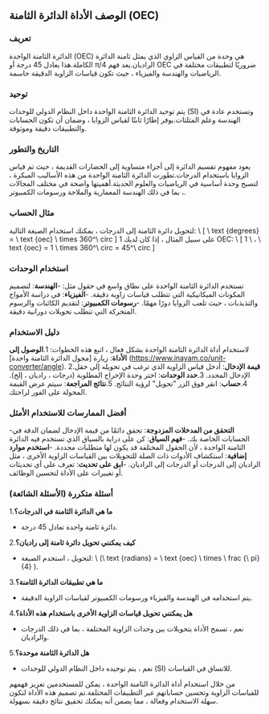 ## الوصف الأداة الدائرة الثامنة (OEC)

### تعريف
الدائرة الثامنة الواحدة (OEC) هي وحدة من القياس الزاوي الذي يمثل ثامنة الدائرة الكاملة.هذا يعادل 45 درجة أو π/4 الراديان.يعد فهم OEC ضروريًا لتطبيقات مختلفة في الرياضيات والهندسة والفيزياء ، حيث تكون قياسات الزاوية الدقيقة حاسمة.

### توحيد
يتم توحيد الدائرة الثامنة الواحدة داخل النظام الدولي للوحدات (SI) وتستخدم عادة في الهندسة وعلم المثلثات.يوفر إطارًا ثابتًا لقياس الزوايا ، وضمان أن تكون الحسابات والتطبيقات دقيقة وموثوقة.

### التاريخ والتطور
يعود مفهوم تقسيم الدائرة إلى أجزاء متساوية إلى الحضارات القديمة ، حيث تم قياس الزوايا باستخدام الدرجات.تطورت الدائرة الثامنة الواحدة من هذه الأساليب المبكرة ، لتصبح وحدة أساسية في الرياضيات والعلوم الحديثة.أهميتها واضحة في مختلف المجالات ، بما في ذلك الهندسة المعمارية والملاحة ورسومات الكمبيوتر.

### مثال الحساب
لتحويل دائرة الثامنة إلى الدرجات ، يمكنك استخدام الصيغة التالية:
\ [
\ text {degrees} = \ text {oec} \ times 360^\ circ
\]
على سبيل المثال ، إذا كان لديك 1 OEC:
\ [
1 \ ، \ text {oec} = 1 \ times 360^\ circ = 45^\ circ
\]

### استخدام الوحدات
تستخدم الدائرة الثامنة الواحدة على نطاق واسع في حقول مثل:
-**الهندسة**: لتصميم المكونات الميكانيكية التي تتطلب قياسات زاوية دقيقة.
-**الفيزياء**: في دراسة الأمواج والتذبذبات ، حيث تلعب الزوايا دورًا مهمًا.
-**رسومات الكمبيوتر**: لتقديم الكائنات والرسوم المتحركة التي تتطلب تحويلات دورانية دقيقة.

### دليل الاستخدام
لاستخدام أداة الدائرة الثامنة الواحدة بشكل فعال ، اتبع هذه الخطوات:
1.**الوصول إلى الأداة**: زيارة [محول الدائرة الثامنة واحدة] (https://www.inayam.co/unit-converter/angle).
2.**قيمة الإدخال**: أدخل قياس الزاوية الذي ترغب في تحويله إلى حقل الإدخال المحدد.
3.**حدد الوحدات**: اختر وحدة الإخراج المطلوبة (درجات ، راديان ، إلخ).
4.**حساب**: انقر فوق الزر "تحويل" لرؤية النتائج.
5.**نتائج المراجعة**: سيتم عرض القيمة المحولة على الفور لراحتك.

### أفضل الممارسات للاستخدام الأمثل
-**التحقق من المدخلات المزدوجة**: تحقق دائمًا من قيمة الإدخال لضمان الدقة في الحسابات الخاصة بك.
-**فهم السياق**: كن على دراية بالسياق الذي تستخدم فيه الدائرة الثامنة الواحدة ، لأن الحقول المختلفة قد يكون لها متطلبات محددة.
-**استخدم موارد إضافية**: استكشاف الأدوات ذات الصلة للتحويلات بين القياسات الزاوية الأخرى ، مثل الراديان إلى الدرجات أو الدرجات إلى الراديان.
-**ابق على تحديث**: تعرف على أي تحديثات أو تغييرات على الأداة لتحسين الوظائف.

### أسئلة متكررة (الأسئلة الشائعة)

1.**ما هي الدائرة الثامنة في الدرجات؟**
- دائرة ثامنة واحدة تعادل 45 درجة.

2.**كيف يمكنني تحويل دائرة ثامنة إلى راديان؟**
- لتحويل ، استخدم الصيغة: \ (\ text {radians} = \ text {oec} \ times \ frac {\ pi} {4} \).

3.**ما هي تطبيقات الدائرة الثامنة؟**
- يتم استخدامه في الهندسة والفيزياء ورسومات الكمبيوتر لقياسات الزاوية الدقيقة.

4.**هل يمكنني تحويل قياسات الزاوية الأخرى باستخدام هذه الأداة؟**
- نعم ، تسمح الأداة بتحويلات بين وحدات الزاوية المختلفة ، بما في ذلك الدرجات والراديان.

5.**هل الدائرة الثامنة موحدة؟**
- نعم ، يتم توحيده داخل النظام الدولي للوحدات (SI) للاتساق في القياسات.

من خلال استخدام أداة الدائرة الثامنة الواحدة ، يمكن للمستخدمين تعزيز فهمهم للقياسات الزاوية وتحسين حساباتهم عبر التطبيقات المختلفة.تم تصميم هذه الأداة لتكون سهلة الاستخدام وفعالة ، مما يضمن أنه يمكنك تحقيق نتائج دقيقة بسهولة.